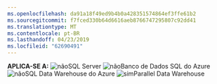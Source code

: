 ```yaml
---
ms.openlocfilehash: da91a18f49ed9b4b0a428351574864ef3ffe61b2
ms.sourcegitcommit: f7fced330b64d6616aeb8766747295807c92dd41
ms.translationtype: MT
ms.contentlocale: pt-BR
ms.lasthandoff: 04/23/2019
ms.locfileid: "62690491"
---
```

<Token>**APLICA-SE A:** ![não](media/no.png)SQL Server ![não](media/no.png)Banco de Dados SQL do Azure ![não](media/no.png)SQL Data Warehouse do Azure ![sim](media/yes.png)Parallel Data Warehouse </Token>

